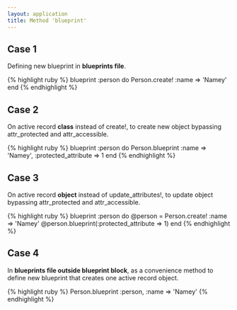 ```yaml
---
layout: application
title: Method 'blueprint'
---
```


## Case 1

Defining new blueprint in **blueprints file**.

{% highlight ruby %}
blueprint :person do
  Person.create! :name => 'Namey'
end
{% endhighlight %}

## Case 2

On active record **class** instead of create!, to create new object bypassing attr_protected and attr_accessible.

{% highlight ruby %}
blueprint :person do
  Person.blueprint :name => 'Namey', :protected_attribute => 1
end
{% endhighlight %}

## Case 3

On active record **object** instead of update_attributes!, to update object bypassing attr_protected and attr_accessible.

{% highlight ruby %}
blueprint :person do
  @person = Person.create! :name => 'Namey'
  @person.blueprint(:protected_attribute => 1)
end
{% endhighlight %}

## Case 4

In **blueprints file outside blueprint block**, as a convenience method to define new blueprint that creates one active record object.

{% highlight ruby %}
Person.blueprint :person, :name => 'Namey'
{% endhighlight %}
